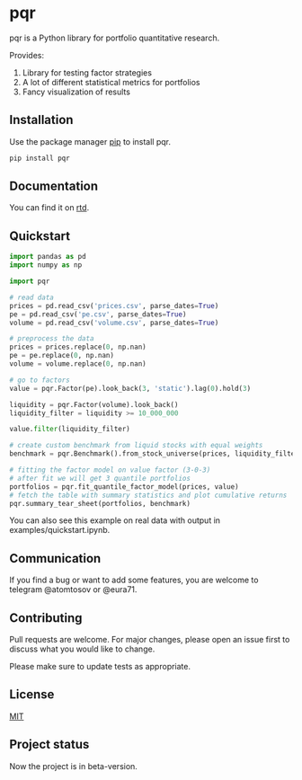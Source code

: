 # pqr

pqr is a Python library for portfolio quantitative research.

Provides:

1. Library for testing factor strategies
2. A lot of different statistical metrics for portfolios
3. Fancy visualization of results

## Installation

Use the package manager [pip](https://pip.pypa.io/en/stable/) to install pqr.

```bash
pip install pqr
```

## Documentation

You can find it on [rtd](https://pqr.readthedocs.io/en/latest/index.html).

## Quickstart

```python
import pandas as pd
import numpy as np

import pqr

# read data
prices = pd.read_csv('prices.csv', parse_dates=True)
pe = pd.read_csv('pe.csv', parse_dates=True)
volume = pd.read_csv('volume.csv', parse_dates=True)

# preprocess the data
prices = prices.replace(0, np.nan)
pe = pe.replace(0, np.nan)
volume = volume.replace(0, np.nan)

# go to factors
value = pqr.Factor(pe).look_back(3, 'static').lag(0).hold(3)

liquidity = pqr.Factor(volume).look_back()
liquidity_filter = liquidity >= 10_000_000

value.filter(liquidity_filter)

# create custom benchmark from liquid stocks with equal weights
benchmark = pqr.Benchmark().from_stock_universe(prices, liquidity_filter)

# fitting the factor model on value factor (3-0-3)
# after fit we will get 3 quantile portfolios
portfolios = pqr.fit_quantile_factor_model(prices, value)
# fetch the table with summary statistics and plot cumulative returns
pqr.summary_tear_sheet(portfolios, benchmark)
```

You can also see this example on real data with output in
examples/quickstart.ipynb.

## Communication

If you find a bug or want to add some features, you are welcome to telegram
@atomtosov or @eura71.

## Contributing

Pull requests are welcome. For major changes, please open an issue first to
discuss what you would like to change.

Please make sure to update tests as appropriate.

## License

[MIT](https://choosealicense.com/licenses/mit/)

## Project status

Now the project is in beta-version.
